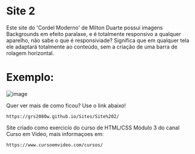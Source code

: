 # Site 2

Este site do 'Cordel Moderno' de Milton Duarte possui imagens Backgrounds em efeito paralaxe, e é totalmente responsivo a qualquer aparelho, não sabe o que é responsiviade? Significa que em qualquer tela ele adaptará totalmente ao conteúdo, sem a criação de uma barra de rolagem horizontal.

# Exemplo:
![image](https://github.com/user-attachments/assets/7b39e1bc-b83d-4de6-aec1-35448c9412da)

Quer ver mais de como ficou? Use o link abaixo!

    https://grs2080w.github.io/Sites/Site%202/

 Site criado como exercicío do curso de HTML/CSS Módulo 3 do canal Curso em Vídeo, mais informaçoes em:
 
    https://www.cursoemvideo.com/cursos/
 
